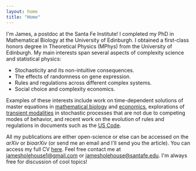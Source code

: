 ```yaml
---
layout: home
title: "Home"
---
```


I'm James, a postdoc at the Santa Fe Institute! I completed my PhD in Mathematical Biology at the University of Edinburgh. I obtained a first-class honors degree in Theoretical Physics (MPhys) from the University of Edinburgh. My main interests span several aspects of complexity science and statistical physics:

- Stochasticity and its non-intuitive consequences.
- The effects of randomness on gene expression.
- Rules and regulations across different complex systems.
- Social choice and complexity economics.

Examples of these interests include work on time-dependent solutions of master equations in [mathematical biology](https://pubs.aip.org/aip/jcp/article/160/7/074105/3265723) and [economics](https://iopscience.iop.org/article/10.1088/2632-072X/ac8c78), explorations of [transient modalities](https://pubs.aip.org/aip/jcp/article-abstract/153/16/164113/200374/Stochastic-time-dependent-enzyme-kinetics-Closed?redirectedFrom=fulltext) in stochastic processes that are not due to competing modes of behavior, and recent work on the evolution of rules and regulations in documents such as the [US Code](https://www.govinfo.gov/app/collection/uscode/2022/).

All my publications are either open-science or else can be accessed on the *arXiv* or *bioarXiv* (or send me an email and I'll send you the article). You can access my full CV [here](https://jamesholehouse.github.io/assets/James_Holehouse_CV_new.pdf). Feel free contact me at [jamesholehouse1@gmail.com](mailto:jamesholehouse1@gmail.com) or [jamesholehouse@santafe.edu](mailto:jamesholehouse@santafe.edu). I'm always free for discussion of cool topics! 
